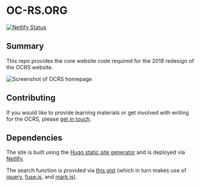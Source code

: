 # OC-RS.ORG

[![Netlify Status](https://api.netlify.com/api/v1/badges/a564c19d-cfc2-446a-b61d-4633d0dabbcd/deploy-status)](https://app.netlify.com/sites/trusting-kowalevski-bfe3cc/deploys)

## Summary
This repo provides the core website code required for the 2018 redesign of the OCRS website.

![Screenshot of OCRS homepage](/img/homepage.png)

## Contributing
If you would like to provide learning materials or get involved with writing for the OCRS, please [get in touch](https://oc-rs.org/contact/).

## Dependencies
The site is built using the [Hugo static site generator](https://gohugo.io/) and is deployed via [Netlify](https://netlify.com).

The search function is provided via [this gist](https://gist.github.com/eddiewebb/735feb48f50f0ddd65ae5606a1cb41ae) (which in turn makes use of [jquery](https://jquery.com/), [fuse.js](https://fusejs.io/), and [mark.js](https://markjs.io/)).